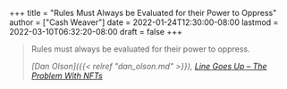 +++
title = "Rules Must Always be Evaluated for their Power to Oppress"
author = ["Cash Weaver"]
date = 2022-01-24T12:30:00-08:00
lastmod = 2022-03-10T06:32:20-08:00
draft = false
+++

> Rules must always be evaluated for their power to oppress.
>
> _[Dan Olson]({{< relref "dan_olson.md" >}}), [Line Goes Up – The Problem With NFTs](https://youtube.com/watch?v=YQ_xWvX1n9g)_
